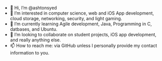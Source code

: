- 👋 Hi, I’m @ashtonsyed
- 👀 I’m interested in computer science, web and iOS App development, cloud storage, networking, security, and light gaming.
- 🌱 I’m currently learning Agile development, Java, Programming in C, datbases, and Ubuntu. 
- 💞️ I’m looking to collaborate on student projects, iOS app development, and really anything else.
- 📫 How to reach me: via GitHub unless I personally provide my contact information to you.

<!---
ashtonsyed/ashtonsyed is a ✨ special ✨ repository because its `README.md` (this file) appears on your GitHub profile.
You can click the Preview link to take a look at your changes.
--->

